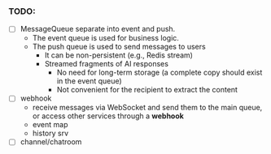### TODO:
- [ ] MessageQueue separate into event and push.
  - The event queue is used for business logic.
  - The push queue is used to send messages to users
      - It can be non-persistent (e.g., Redis stream)
      - Streamed fragments of AI responses
          - No need for long-term storage (a complete copy should exist in the event queue)
          - Not convenient for the recipient to extract the content
- [ ] webhook
    - receive messages via WebSocket and send them to the main queue, or access other services through a **webhook**
    - event map
    - history srv
- [ ] channel/chatroom
